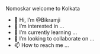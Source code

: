 Nomoskar welcome to Kolkata 
- 👋 Hi, I’m @Bikramji
- 👀 I’m interested in ...
- 🌱 I’m currently learning ...
- 💞️ I’m looking to collaborate on ...
- 📫 How to reach me ...

<!---
Bikramji/Bikramji is a ✨ special ✨ repository because its `README.md` (this file) appears on your GitHub profile.
You can click the Preview link to take a look at your changes.
--->
